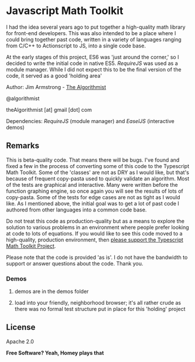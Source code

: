 # Javascript Math Toolkit

I had the idea several years ago to put together a high-quality math library for front-end developers.  This was also intended to be a place where I could bring together past code, written in a variety of languages ranging from C/C++ to Actionscript to JS, into a single code base.

At the early stages of this project, ES6 was 'just around the corner,' so I decided to write the initial code in native ES5.  _RequireJS_ was used as a module manager.  While I did not expect this to be the final version of the code, it served as a good 'holding area' 

Author:  Jim Armstrong - [The Algorithmist]

@algorithmist

theAlgorithmist [at] gmail [dot] com

Dependencies:  _RequireJS_ (module manager) and _EaselJS_ (interactive demos)


## Remarks

This is beta-quality code.  That means there will be bugs.  I've found and fixed a few in the process of converting some of this code to the Typescript Math Toolkit.  Some of the 'classes' are not as DRY as I would like, but that's because of frequent copy-pasta used to quickly validate an algorithm.  Most of the tests are graphical and interactive.  Many were written before the function graphing engine, so once again you will see the results of lots of copy-pasta.  Some of the tests for edge cases are not as tight as I would like.  As I mentioned above, the initial goal was to get a lot of past code I authored from other languages into a common code base.

Do not treat this code as production-quality but as a means to explore the solution to various problems in an environment where people prefer looking at code to lots of equations.  If you would like to see this code moved to a high-quality, production environment, then [please support the Typescript Math Toolkit Project].

Please note that the code is provided 'as is'.  I do not have the bandwidth to support or answer questions about the code.  Thank you.


### Demos

1. demos are in the demos folder

2. load into your friendly, neighborhood browser; it's all rather crude as there was no formal test structure put in place for this 'holding' project


License
----

Apache 2.0

**Free Software? Yeah, Homey plays that**

[//]: # (kudos http://stackoverflow.com/questions/4823468/store-comments-in-markdown-syntax)

[The Algorithmist]: <http://algorithmist.net>

[please support the Typescript Math Toolkit Project]: <https://www.gofundme.com/29rnckk>
